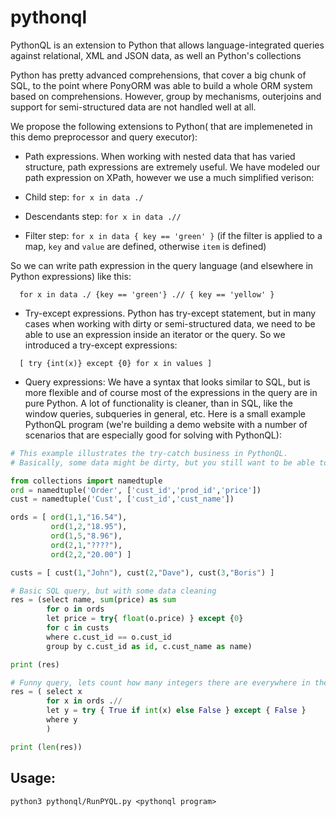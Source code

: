 # pythonql
PythonQL is an extension to Python that allows language-integrated queries against relational, XML and JSON data, as well an Python's collections


Python has pretty advanced comprehensions, that cover a big chunk of SQL, to the point where PonyORM was able to build a whole ORM system based on comprehensions. However, group by mechanisms, outerjoins and support for semi-structured data are not handled well at all.


We propose the following extensions to Python( that are implemeneted in this demo preprocessor and query executor):

 - Path expressions. When working with nested data that has varied structure, path expressions are extremely useful. We have modeled our path expression on XPath, however we use a much simplified verison:

  - Child step:  ```for x in data ./``` 
  - Descendants step: ```for x in data .//```
  - Filter step: ```for x in data { key == 'green' }``` (if the filter is applied to a map, ``key`` and ``value`` are defined, otherwise ``item`` is defined)

So we can write path expression in the query language (and elsewhere in Python expressions) like this:
```
  for x in data ./ {key == 'green'} .// { key == 'yellow' }
```

 - Try-except expressions. Python has try-except statement, but in many cases when working with dirty or semi-structured data, we need to be able to use an expression inside an iterator or the query. So we introduced a try-except expressions:
 
```
  [ try {int(x)} except {0} for x in values ]
```

 - Query expressions:
We have a syntax that looks similar to SQL, but is more flexible and of course most of the expressions in the query are
in pure Python. A lot of functionality is cleaner, than in SQL, like the window queries, subqueries in general, etc. Here is a small example PythonQL program (we're building a demo website with a number of scenarios that are especially good for solving with PythonQL):

```Python
# This example illustrates the try-catch business in PythonQL.
# Basically, some data might be dirty, but you still want to be able to write a simple query

from collections import namedtuple
ord = namedtuple('Order', ['cust_id','prod_id','price'])
cust = namedtuple('Cust', ['cust_id','cust_name'])

ords = [ ord(1,1,"16.54"),
         ord(1,2,"18.95"),
         ord(1,5,"8.96"),
         ord(2,1,"????"),
         ord(2,2,"20.00") ]

custs = [ cust(1,"John"), cust(2,"Dave"), cust(3,"Boris") ]

# Basic SQL query, but with some data cleaning
res = (select name, sum(price) as sum
        for o in ords
        let price = try{ float(o.price) } except {0}
        for c in custs
        where c.cust_id == o.cust_id
        group by c.cust_id as id, c.cust_name as name)

print (res)

# Funny query, lets count how many integers there are everywhere in the data
res = ( select x
        for x in ords .//
        let y = try { True if int(x) else False } except { False }
        where y
        )

print (len(res))
```

## Usage:

`python3 pythonql/RunPYQL.py <pythonql program>`
